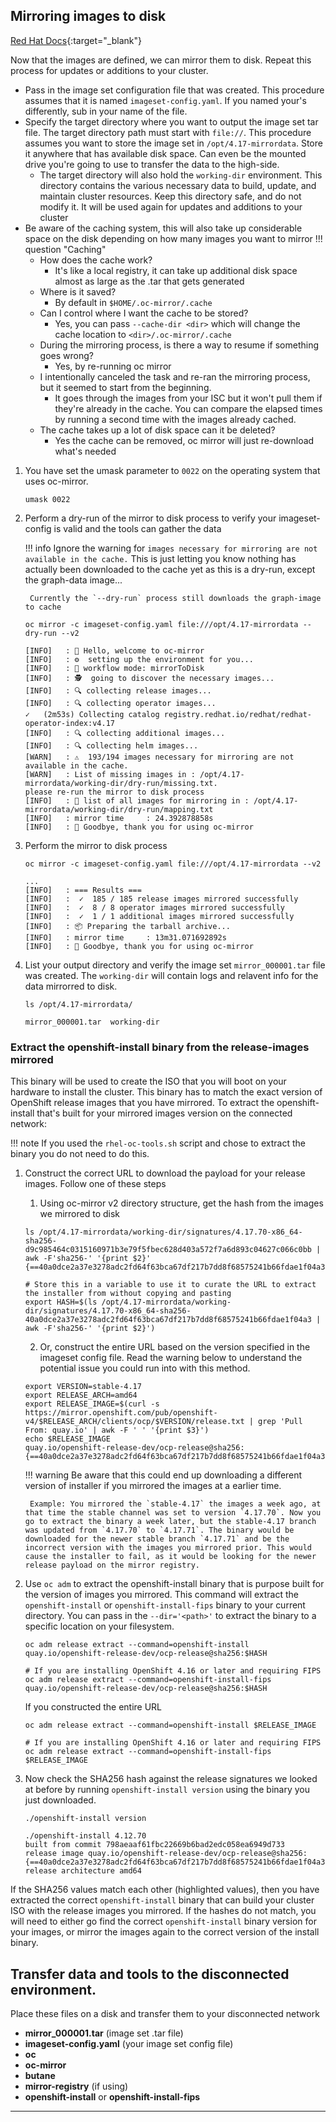 ## Mirroring images to disk
[Red Hat Docs](https://docs.redhat.com/en/documentation/openshift_container_platform/4.17/html/disconnected_environments/mirroring-in-disconnected-environments#mirror-to-disk-v2_about-installing-oc-mirror-v2){:target="_blank"}

Now that the images are defined, we can mirror them to disk. Repeat this process for updates or additions to your cluster.

- Pass in the image set configuration file that was created. This procedure assumes that it is named `imageset-config.yaml`. If you named your's differently, sub in your name of the file.
- Specify the target directory where you want to output the image set tar file. The target directory path must start with `file://`. This procedure assumes you want to store the image set in `/opt/4.17-mirrordata`. Store it anywhere that has available disk space. Can even be the mounted drive you're going to use to transfer the data to the high-side.
  - The target directory will also hold the `working-dir` environment. This directory contains the various necessary data to build, update, and maintain cluster resources. Keep this directory safe, and do not modify it. It will be used again for updates and additions to your cluster
- Be aware of the caching system, this will also take up considerable space on the disk depending on how many images you want to mirror
!!! question "Caching"
    - How does the cache work?
        - It's like a local registry, it can take up additional disk space almost as large as the .tar that gets generated
    - Where is it saved?
        - By default in `$HOME/.oc-mirror/.cache`
    - Can I control where I want the cache to be stored?
        - Yes, you can pass `--cache-dir <dir>` which will change the cache location to `<dir>/.oc-mirror/.cache`
    - During the mirroring process, is there a way to resume if something goes wrong?
        - Yes, by re-running oc mirror
    - I intentionally canceled the task and re-ran the mirroring process, but it seemed to start from the beginning.
        - It goes through the images from your ISC but it won't pull them if they're already in the cache. You can compare the elapsed times by running a second time with the images already cached.
    - The cache takes up a lot of disk space can it be deleted?
        - Yes the cache can be removed, oc mirror will just re-download what's needed

1. You have set the umask parameter to `0022` on the operating system that uses oc-mirror.

    ```{ .bash }
    umask 0022
    ```

1. Perform a dry-run of the mirror to disk process to verify your imageset-config is valid and the tools can gather the data
    
    !!! info
        Ignore the warning for `images necessary for mirroring are not available in the cache.` This is just letting you know nothing has actually been downloaded to the cache yet as this is a dry-run, except the graph-data image...

        Currently the `--dry-run` process still downloads the graph-image to cache
    
    ```{ .bash }
    oc mirror -c imageset-config.yaml file:///opt/4.17-mirrordata --dry-run --v2
    ```
    ```{ . .no-copy title="Example Output" }
    [INFO]   : 👋 Hello, welcome to oc-mirror
    [INFO]   : ⚙️  setting up the environment for you...
    [INFO]   : 🔀 workflow mode: mirrorToDisk
    [INFO]   : 🕵  going to discover the necessary images...
    [INFO]   : 🔍 collecting release images...
    [INFO]   : 🔍 collecting operator images...
    ✓   (2m53s) Collecting catalog registry.redhat.io/redhat/redhat-operator-index:v4.17
    [INFO]   : 🔍 collecting additional images...
    [INFO]   : 🔍 collecting helm images...
    [WARN]   : ⚠️  193/194 images necessary for mirroring are not available in the cache.
    [WARN]   : List of missing images in : /opt/4.17-mirrordata/working-dir/dry-run/missing.txt.
    please re-run the mirror to disk process
    [INFO]   : 📄 list of all images for mirroring in : /opt/4.17-mirrordata/working-dir/dry-run/mapping.txt
    [INFO]   : mirror time     : 24.392878858s
    [INFO]   : 👋 Goodbye, thank you for using oc-mirror
    ```

1. Perform the mirror to disk process    
    ```{ .bash }
    oc mirror -c imageset-config.yaml file:///opt/4.17-mirrordata --v2
    ```
    ```{ . .no-copy title="Example Output" }
    ...
    [INFO]   : === Results ===
    [INFO]   :  ✓  185 / 185 release images mirrored successfully
    [INFO]   :  ✓  8 / 8 operator images mirrored successfully
    [INFO]   :  ✓  1 / 1 additional images mirrored successfully
    [INFO]   : 📦 Preparing the tarball archive...
    [INFO]   : mirror time     : 13m31.071692892s
    [INFO]   : 👋 Goodbye, thank you for using oc-mirror
    ```
    
1. List your output directory and verify the image set `mirror_000001.tar` file was created. The `working-dir` will contain logs and relavent info for the data mirrorred to disk.
    ```{ .bash }
    ls /opt/4.17-mirrordata/
    ```
    ```{ . .no-copy title="Example Output" }
    mirror_000001.tar  working-dir
    ```
  
### Extract the openshift-install binary from the release-images mirrored
This binary will be used to create the ISO that you will boot on your hardware to install the cluster. This binary has to match the exact version of OpenShift release images that you have mirrored. To extract the openshift-install that's built for your mirrored images version on the connected network:

!!! note
    If you used the `rhel-oc-tools.sh` script and chose to extract the binary you do not need to do this.

1. Construct the correct URL to download the payload for your release images. Follow one of these steps
    
    1. Using oc-mirror v2 directory structure, get the hash from the images we mirrored to disk
    ```{ .bash .no-copy }
    ls /opt/4.17-mirrordata/working-dir/signatures/4.17.70-x86_64-sha256-d9c985464c0315160971b3e79f5fbec628d403a572f7a6d893c04627c066c0bb | awk -F'sha256-' '{print $2}'
    {==40a0dce2a37e3278adc2fd64f63bca67df217b7dd8f68575241b66fdae1f04a3==}

    # Store this in a variable to use it to curate the URL to extract the installer from without copying and pasting 
    export HASH=$(ls /opt/4.17-mirrordata/working-dir/signatures/4.17.70-x86_64-sha256-40a0dce2a37e3278adc2fd64f63bca67df217b7dd8f68575241b66fdae1f04a3 | awk -F'sha256-' '{print $2}')
    ```
    2. Or, construct the entire URL based on the version specified in the imageset config file. Read the warning below to understand the potential issue you could run into with this method.
    ```{ .bash .no-copy }
    export VERSION=stable-4.17
    export RELEASE_ARCH=amd64
    export RELEASE_IMAGE=$(curl -s https://mirror.openshift.com/pub/openshift-v4/$RELEASE_ARCH/clients/ocp/$VERSION/release.txt | grep 'Pull From: quay.io' | awk -F ' ' '{print $3}')
    echo $RELEASE_IMAGE
    quay.io/openshift-release-dev/ocp-release@sha256:{==40a0dce2a37e3278adc2fd64f63bca67df217b7dd8f68575241b66fdae1f04a3==}
    ```
    !!! warning
        Be aware that this could end up downloading a different version of installer if you mirrored the images at a earlier time.

        Example: You mirrored the `stable-4.17` the images a week ago, at that time the stable channel was set to version `4.17.70`. Now you go to extract the binary a week later, but the stable-4.17 branch was updated from `4.17.70` to `4.17.71`. The binary would be downloaded for the newer stable branch `4.17.71` and be the incorrect version with the images you mirrored prior. This would cause the installer to fail, as it would be looking for the newer release payload on the mirror registry.

2. Use `oc adm` to extract the openshift-install binary that is purpose built for the version of images you mirrored. This command will extract the `openshift-install` or `openshift-install-fips` binary to your current directory. You can pass in the `--dir='<path>'` to extract the binary to a specific location on your filesystem. 
    ```{ .bash .no-copy }
    oc adm release extract --command=openshift-install quay.io/openshift-release-dev/ocp-release@sha256:$HASH

    # If you are installing OpenShift 4.16 or later and requiring FIPS
    oc adm release extract --command=openshift-install-fips quay.io/openshift-release-dev/ocp-release@sha256:$HASH
    ```
    
    If you constructed the entire URL
    ```{ .bash .no-copy }
    oc adm release extract --command=openshift-install $RELEASE_IMAGE
    
    # If you are installing OpenShift 4.16 or later and requiring FIPS
    oc adm release extract --command=openshift-install-fips $RELEASE_IMAGE
    ```

3. Now check the SHA256 hash against the release signatures we looked at before by running `openshift-install version` using the binary you just downloaded.
    ```{ .bash }
    ./openshift-install version
    ```
    ```{ . .no-copy title="Example Output" }
    ./openshift-install 4.12.70
    built from commit 798aeaaf61fbc22669b6bad2edc058ea6949d733
    release image quay.io/openshift-release-dev/ocp-release@sha256:{==40a0dce2a37e3278adc2fd64f63bca67df217b7dd8f68575241b66fdae1f04a3==}
    release architecture amd64
    ```

If the SHA256 values match each other (highlighted values), then you have extracted the correct `openshift-install` binary that can build your cluster ISO with the release images you mirrored. If the hashes do not match, you will need to either go find the correct `openshift-install` binary version for your images, or mirror the images again to the correct version of the install binary.

## Transfer data and tools to the disconnected environment.
Place these files on a disk and transfer them to your disconnected network

- **mirror_000001.tar** (image set .tar file)
- **imageset-config.yaml** (your image set config file)
- **oc**
- **oc-mirror**
- **butane**
- **mirror-registry** (if using)
- **openshift-install** or **openshift-install-fips**

---